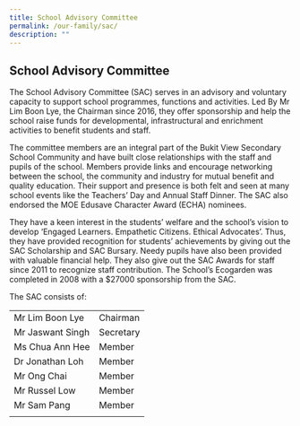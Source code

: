 ```yaml
---
title: School Advisory Committee
permalink: /our-family/sac/
description: ""
---
```

## School Advisory Committee

The School Advisory Committee (SAC) serves in an advisory and voluntary capacity to support school programmes, functions and activities. Led By Mr Lim Boon Lye, the Chairman since 2016, they offer sponsorship and help the school raise funds for developmental, infrastructural and enrichment activities to benefit students and staff.  
  
The committee members are an integral part of the Bukit View Secondary School Community and have built close relationships with the staff and pupils of the school. Members provide links and encourage networking between the school, the community and industry for mutual benefit and quality education. Their support and presence is both felt and seen at many school events like the Teachers’ Day and Annual Staff Dinner. The SAC also endorsed the MOE Edusave Character Award (ECHA) nominees.  
  
They have a keen interest in the students’ welfare and the school’s vision to develop ‘Engaged Learners. Empathetic Citizens. Ethical Advocates’. Thus, they have provided recognition for students’ achievements by giving out the SAC Scholarship and SAC Bursary. Needy pupils have also been provided with valuable financial help. They also give out the SAC Awards for staff since 2011 to recognize staff contribution. The School’s Ecogarden was completed in 2008 with a $27000 sponsorship from the SAC.

The SAC consists of:

|   |   |
|---|---|
| Mr Lim Boon Lye  | Chairman  |
|  Mr Jaswant Singh | Secretary  |
|  Ms Chua Ann Hee | Member  |
|  Dr Jonathan Loh | Member  |
|  Mr Ong Chai | Member  |
|  Mr Russel Low | Member  |
| Mr Sam Pang  |  Member |
|   |   |
